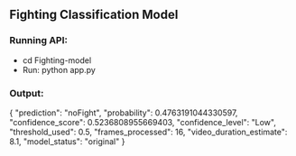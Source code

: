## Fighting Classification Model

### Running API:
 - cd Fighting-model
 - Run: python app.py

### Output:

{
  "prediction": "noFight",
  "probability": 0.4763191044330597,
  "confidence_score": 0.5236808955669403,
  "confidence_level": "Low",
  "threshold_used": 0.5,
  "frames_processed": 16,
  "video_duration_estimate": 8.1,
  "model_status": "original"
}
